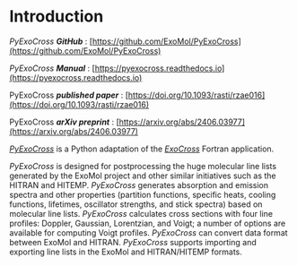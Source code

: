 # Introduction

*PyExoCross* ***GitHub*** : [https://github.com/ExoMol/PyExoCross](https://github.com/ExoMol/PyExoCross)

*PyExoCross* ***Manual*** : [https://pyexocross.readthedocs.io](https://pyexocross.readthedocs.io)


PyExoCross ***published paper*** : [https://doi.org/10.1093/rasti/rzae016](https://doi.org/10.1093/rasti/rzae016)

PyExoCross ***arXiv preprint*** : [https://arxiv.org/abs/2406.03977](https://arxiv.org/abs/2406.03977)


[*PyExoCross*](https://github.com/ExoMol/PyExoCross "PyExoCross") is a Python adaptation of the [*ExoCross*](https://github.com/ExoMol/ExoCross "ExoCross") Fortran application.

*PyExoCross* is designed for postprocessing the huge molecular line lists generated by the ExoMol project and other similar initiatives such as the HITRAN and HITEMP. *PyExoCross* generates absorption and emission spectra and other properties (partition functions, specific heats, cooling functions, lifetimes, oscillator strengths, and stick spectra) based on molecular line lists. *PyExoCross* calculates cross sections with four line profiles: Doppler, Gaussian, Lorentzian, and Voigt; a number of options are available for computing Voigt profiles. *PyExoCross* can convert data format between ExoMol and HITRAN. *PyExoCross* supports importing and exporting line lists in the ExoMol and HITRAN/HITEMP formats.
